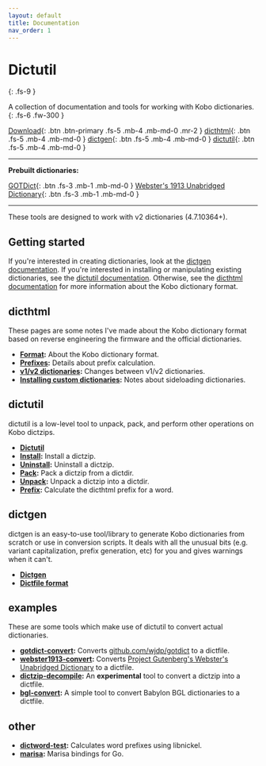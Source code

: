 ```yaml
---
layout: default
title: Documentation
nav_order: 1
---
```


# Dictutil
{: .fs-9 }

A collection of documentation and tools for working with Kobo dictionaries.
{: .fs-6 .fw-300 }

[Download](https://github.com/geek1011/dictutil/releases){: .btn .btn-primary .fs-5 .mb-4 .mb-md-0 .mr-2 } [dicthtml](./dicthtml/){: .btn .fs-5 .mb-4 .mb-md-0 } [dictgen](./dictgen/){: .btn .fs-5 .mb-4 .mb-md-0 } [dictutil](./dictutil/){: .btn .fs-5 .mb-4 .mb-md-0 }

---

**Prebuilt dictionaries:**

[GOTDict](./examples/gotdict-convert.html#download){: .btn .fs-3 .mb-1 .mb-md-0 } [Webster's 1913 Unabridged Dictionary](./examples/webster1913-convert.html#download){: .btn .fs-3 .mb-1 .mb-md-0 }

---

These tools are designed to work with v2 dictionaries (4.7.10364+).

## Getting started
If you're interested in creating dictionaries, look at the [dictgen documentation](./dictgen/). If you're interested in installing or manipulating existing dictionaries, see the [dictutil documentation](./dictutil/). Otherwise, see the [dicthtml documentation](./dicthtml/) for more information about the Kobo dictionary format.

## dicthtml
These pages are some notes I've made about the Kobo dictionary format based on reverse engineering the firmware and the official dictionaries.

- **[Format](./dicthtml/format.html):** About the Kobo dictionary format.
- **[Prefixes](./dicthtml/prefixes.html):** Details about prefix calculation.
- **[v1/v2 dictionaries](./dicthtml/v1v2.html):** Changes between v1/v2 dictionaries.
- **[Installing custom dictionaries](./dicthtml/install.html):** Notes about sideloading dictionaries.

## dictutil
dictutil is a low-level tool to unpack, pack, and perform other operations on Kobo dictzips.

- **[Dictutil](./dictutil/)**
- **[Install](./dictutil/install.html):** Install a dictzip.
- **[Uninstall](./dictutil/uninstall.html):** Uninstall a dictzip.
- **[Pack](./dictutil/pack.html):** Pack a dictzip from a dictdir.
- **[Unpack](./dictutil/unpack.html):** Unpack a dictzip into a dictdir.
- **[Prefix](./dictutil/prefix.html):** Calculate the dicthtml prefix for a word.

## dictgen
dictgen is an easy-to-use tool/library to generate Kobo dictionaries from scratch or use in conversion scripts. It deals with all the unusual bits (e.g. variant capitalization, prefix generation, etc) for you and gives warnings when it can't.

- **[Dictgen](./dictgen#usage)**
- **[Dictfile format](./dictgen#dictfile-format)**

## examples
These are some tools which make use of dictutil to convert actual dictionaries.

- **[gotdict-convert](./examples/gotdict-convert.html):** Converts [github.com/wjdp/gotdict](https://github.com/wjdp/gotdict) to a dictfile.
- **[webster1913-convert](./examples/webster1913-convert.html):** Converts [Project Gutenberg's Webster's Unabridged Dictionary](http://www.gutenberg.org/ebooks/29765.txt.utf-8) to a dictfile.
- **[dictzip-decompile](./examples/dictzip-decompile.html):** An **experimental** tool to convert a dictzip into a dictfile.
- **[bgl-convert](./examples/bgl-convert.html):** A simple tool to convert Babylon BGL dictionaries to a dictfile.

## other

- **[dictword-test](https://github.com/geek1011/kobo-mods/tree/master/dictword-test):** Calculates word prefixes using libnickel.
- **[marisa](https://github.com/geek1011/dictutil/tree/master/marisa):** Marisa bindings for Go.

